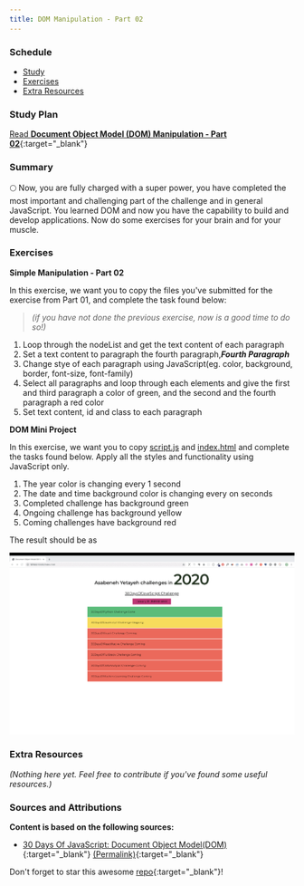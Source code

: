 ```yaml
---
title: DOM Manipulation - Part 02
---
```


### Schedule

  - [Study](#study-plan-NN)
  - [Exercises](#exercises-NN)
  - [Extra Resources](#extra-resources-NN)

### Study Plan

  <!-- SGEN:META:PROGRESS:task=Read 'Document Object Model (DOM) Manipulation - Part 02' -->
  [Read **Document Object Model (DOM) Manipulation - Part 02**](../modules/javascript/web_apis/dom/manipulation/part-02/index.md){:target="_blank"}

### Summary

  🌕 Now,  you are fully charged with a super power, you have completed the most important and challenging part of the challenge and in general JavaScript. You learned DOM and now you have the capability to build and develop applications. Now do some exercises for your brain and for your muscle.

### Exercises

  **Simple Manipulation - Part 02**
  
  <!-- SGEN:META:PROGRESS:task=Complete the exercise 'Simple Manipulation - Part 02'|user_folder=dom_manipulation_part_02 -->
  <!-- SGEN:META:TESTS:name=Test Exercise: 'Simple Manipulation - Part 02'|type=exist|user_folder=dom_manipulation_part_02|files=simple-manipulation.html,script.js -->
  In this exercise, we want you to copy the files you've submitted for the exercise from Part 01, and complete the task found below:

  > _(if you have not done the previous exercise, now is a good time to do so!)_

  1. Loop through the nodeList and get the text content of each paragraph
  2. Set a text content to paragraph the fourth paragraph,**_Fourth Paragraph_**
  3. Change stye of each paragraph using JavaScript(eg. color, background, border, font-size, font-family)
  4. Select all paragraphs and loop through each elements and give the first and third paragraph a color of green, and the second and the fourth paragraph a red color
  5. Set text content, id and class to each paragraph

  **DOM Mini Project**

  <!-- SGEN:META:PROGRESS:task=Complete the exercise 'DOM Mini Project'|user_folder=dom_mini_project -->
  <!-- SGEN:META:TESTS:name=Test Exercise: 'DOM Mini Project'|type=exist|user_folder=dom_mini_project|files=index.html,script.js -->
  In this exercise, we want you to copy [script.js](./exercises/dom_mini_project/script.js) and [index.html](./exercises/dom_mini_project/index.html) and complete the tasks found below. Apply all the styles and functionality using JavaScript only.

  1. The year color is changing every 1 second
  2. The date and time background color is changing every on seconds
  3. Completed challenge has background green
  4. Ongoing challenge has background yellow
  5. Coming challenges have background red

  The result should be as 

  ![Project 1](./assets/dom_mini_project_challenge.gif)


### Extra Resources

  _(Nothing here yet. Feel free to contribute if you've found some useful resources.)_

### Sources and Attributions

  **Content is based on the following sources:**

  - [30 Days Of JavaScript: Document Object Model(DOM)](https://github.com/in-tech-gration/30-Days-Of-JavaScript/blob/master/21_Day_DOM/21_day_dom.md){:target="_blank"} [(Permalink)](https://github.com/in-tech-gration/30-Days-Of-JavaScript/blob/55d8e3dbc0410d64c1dc3ea5915e015a7950cf2a/21_Day_DOM/21_day_dom.md){:target="_blank"}

  Don't forget to star this awesome [repo](https://github.com/Asabeneh/30-Days-Of-JavaScript){:target="_blank"}!